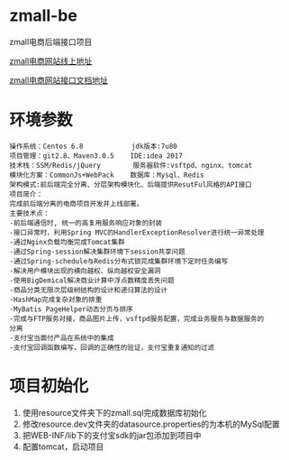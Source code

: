 # zmall-be
zmall电商后端接口项目

[zmall电商网站线上地址][1]

[zmall电商网站接口文档地址][2]
# 环境参数
```
操作系统：Centos 6.8            jdk版本:7u80
项目管理：git2.8、Maven3.0.5    IDE:idea 2017
技术栈：SSM/Redis/jQuery        服务器软件:vsftpd、nginx、tomcat
模块化方案：CommonJs+WebPack    数据库：Mysql、Redis
架构模式:前后端完全分离、分层架构模块化、后端提供ResutFul风格的API接口
项目简介：
完成前后端分离的电商项目开发并上线部署。
主要技术点：
-前后端通信时, 统一的高复用服务响应对象的封装
-接口异常时，利用Spring MVC的HandlerExceptionResolver进行统一异常处理
-通过Nginx负载均衡完成Tomcat集群
-通过Spring-session解决集群环境下session共享问题
-通过Spring-schedule与Redis分布式锁完成集群环境下定时任务编写
-解决用户模块出现的横向越权、纵向越权安全漏洞
-使用BigDemical解决商业计算中浮点数精度丢失问题
-商品分类无限次层级树结构的设计和递归算法的设计
-HashMap完成复杂对象的排重
-MyBatis PageHelper动态分页与排序
-完成与FTP服务对接，商品图片上传，vsftpd服务配置，完成业务服务与数据服务的
分离
-支付宝当面付产品在系统中的集成
-支付宝回调函数编写，回调的正确性的验证，支付宝重复通知的过滤
```
# 项目初始化
 1. 使用resource文件夹下的zmall.sql完成数据库初始化
 2. 修改resource.dev文件夹的datasource.properties的为本机的MySql配置
 3. 把WEB-INF/lib下的支付宝sdk的jar包添加到项目中
 4. 配置tomcat，启动项目

  [1]: http://www.zwtzmall.cn
  [2]: https://github.com/zweitian/zmall-be/wiki
